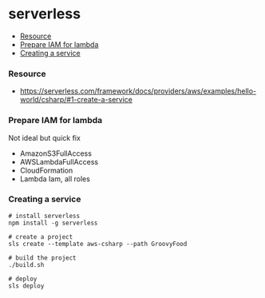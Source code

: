 # serverless

* [Resource](#resource)
* [Prepare IAM for lambda](prepare-iam-for-lambda)
* [Creating a service](#creating-a-service)

### Resource

* https://serverless.com/framework/docs/providers/aws/examples/hello-world/csharp/#1-create-a-service

### Prepare IAM for lambda

Not ideal but quick fix
* AmazonS3FullAccess
* AWSLambdaFullAccess
* CloudFormation
* Lambda Iam, all roles

### Creating a service

```
# install serverless
npm install -g serverless

# create a project
sls create --template aws-csharp --path GroovyFood  

# build the project
./build.sh

# deploy
sls deploy
```
